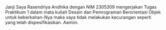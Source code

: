 Janji 
Saya Rasendriya Andhika dengan NIM 2305309 mengerjakan Tugas Praktikum 1 dalam mata kuliah Desain dan Pemrograman Berorientasi Objek untuk keberkahan-Nya maka saya tidak melakukan kecurangan seperti yang telah dispesifikasikan. Aamiin.
